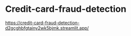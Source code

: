 # Credit-card-fraud-detection
https://credit-card-fraud-detection-d2gcghbfgtainy2wk5bjmk.streamlit.app/
